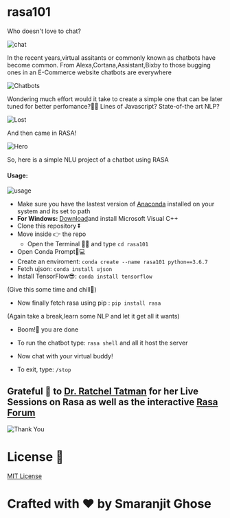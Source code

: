 # rasa101

Who doesn't love to chat?

![chat](https://media.giphy.com/media/3og0IMVPaqrnGfBnZm/giphy.gif)

In the recent years,virtual assitants or commonly known as chatbots have become common. From Alexa,Cortana,Assistant,Bixby to those bugging ones in an E-Commerce website chatbots are everywhere

![Chatbots](https://media.giphy.com/media/400He9KsCbdgYt2N7N/giphy.gif)

Wondering much effort would it take to create a simple one that can be later tuned for better perfomance?🤔🤔
Lines of Javascript? State-of-the art NLP?

![Lost](https://media.giphy.com/media/L3pfVwbsJbrk4/giphy.gif)

And then came in RASA!

![Hero](https://media.giphy.com/media/eIUpSyzwGp0YhAMTKr/giphy.gif)

So, here is a simple NLU project of a chatbot using RASA

#### Usage: 

![usage](https://media.giphy.com/media/H2SiDhuGVJRWU/giphy.gif)

- Make sure you have the lastest version of [Anaconda](https://www.anaconda.com/distribution/) installed on your system and its set to path
- **For Windows:** [Download](https://support.microsoft.com/en-us/help/2977003/the-latest-supported-visual-c-downloads)and install Microsoft Visual C++
- Clone this repository ⏬
- Move inside 👉 the repo 
    - Open the Terminal 👩‍💻 and type ```cd rasa101```
- Open Conda Prompt🐍💻
- Create an enviroment: ```conda create --name rasa101 python==3.6.7 ```
- Fetch ujson: ```conda install ujson```
- Install TensorFlow😎: ```conda install tensorflow```

(Give this some time and chill🍻)

- Now finally fetch rasa using pip : ```pip install rasa```

(Again take a break,learn some NLP and let it get all it wants)

- Boom!🧨 you are done

- To run the chatbot type: ```rasa shell``` and all it host the server

- Now chat with your virtual buddy!

- To exit, type: ```/stop```


## Grateful 🙏 to [Dr. Ratchel Tatman](http://www.rctatman.com/) for her Live Sessions on Rasa as well as the interactive [Rasa Forum](https://forum.rasa.com/)

![Thank You](https://media.giphy.com/media/AeWoyE3ZT90YM/giphy.gif)

# License 📜

[MIT License](https://github.com/smaranjitghose/rasa101/blob/master/LICENSE)

# **Crafted with ❤ by Smaranjit Ghose**



